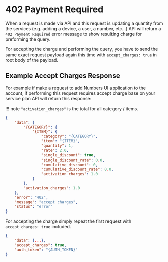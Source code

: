 # 402 Payment Required

When a request is made via API and this request is updating a quantity from the services (e.g. adding a device, a user, a number, etc...) API will return a `402 Payment Required` error message to show resulting charge for preforming the query.

For accepting the charge and performing the query, you have to send the same exact request payload again this time with `accept_charges: true` in root body of the payload.

## Example Accept Charges Response

For example if make a request to add Numbers UI application to the account, if performing this request requires accept charge base on your service plan API will return this response:

!!! note
    `"activation_charges"` is the total for all category / items.

```json
{
    "data": {
        "{CATEGORY}": {
            "{ITEM}": {
                "category": "{CATEGORY}",
                "item": "{ITEM}",
                "quantity": 1,
                "rate": 2.0,
                "single_discount": true,
                "single_discount_rate": 0.0,
                "cumulative_discount": 0,
                "cumulative_discount_rate": 0.0,
                "activation_charges": 1.0
            }
        },
        "activation_charges": 1.0
    },
    "error": "402",
    "message": "accept charges",
    "status": "error"
}
```

For accepting the charge simply repeat the first request with `accept_charges: true` included.

```json
{
    "data": {...},
    "accept_charges": true,
    "auth_token": "{AUTH_TOKEN}"
}
```
